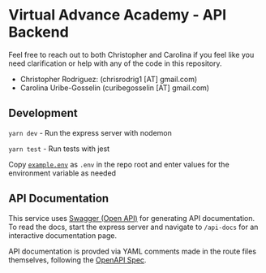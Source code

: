 # Virtual Advance Academy - API Backend

Feel free to reach out to both Christopher and Carolina if you feel like you need clarification or help with any of the code in this repository.
- Christopher Rodriguez: (chrisrodrig1 [AT] gmail.com)
- Carolina Uribe-Gosselin (curibegosselin [AT] gmail.com)

## Development

`yarn dev` - Run the express server with nodemon

`yarn test` - Run tests with jest

Copy [`example.env`](example.env) as `.env` in the repo root and enter values for the environment variable as needed

## API Documentation

This service uses [Swagger (Open API)](https://swagger.io/docs/specification/about/) for generating API documentation. To read the docs, start the express server and navigate to `/api-docs` for an interactive documentation page.

API documentation is provded via YAML comments made in the route files themselves, following the [OpenAPI Spec](https://github.com/OAI/OpenAPI-Specification/blob/master/versions/3.0.2.md#specification).